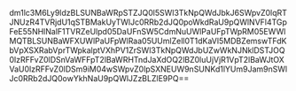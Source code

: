dm1lc3M6Ly9ldzBLSUNBaWRpSTZJQ0l5SWl3TkNpQWdJbkJ6SWpvZ0lqRTJNUzR4TVRjdU1qSTBMakUyTWlJc0RRb2dJQ0poWkdRaU9pQWlNVFl4TGpFeE55NHlNalF1TVRZeUlpd05DaUFnSW5CdmNuUWlPaUFpTWpRM05EWWlMQTBLSUNBaWFXUWlPaUFpWlRaa05UUmlZell0T1dKaVl5MDBZemswTFdKbVpXSXRabVprTWpkalptVXhPV1ZrSWl3TkNpQWdJbUZwWkNJNklDSTJOQ0lzRFFvZ0lDSnVaWFFpT2lBaWRHTndJaXdOQ2lBZ0luUjVjR1VpT2lBaWJtOXVaU0lzRFFvZ0lDSm9iM04wSWpvZ0lpSXNEUW9nSUNKd1lYUm9Jam9nSWlJc0RRb2dJQ0owYkhNaU9pQWlJZzBLZlE9PQ==
